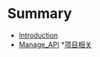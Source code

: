 # Summary

* [Introduction](README.md)
* [Manage_API](API/Manage_API/README.md)
  *[项目相关](API/Manage_API/Project/README.md)
  
